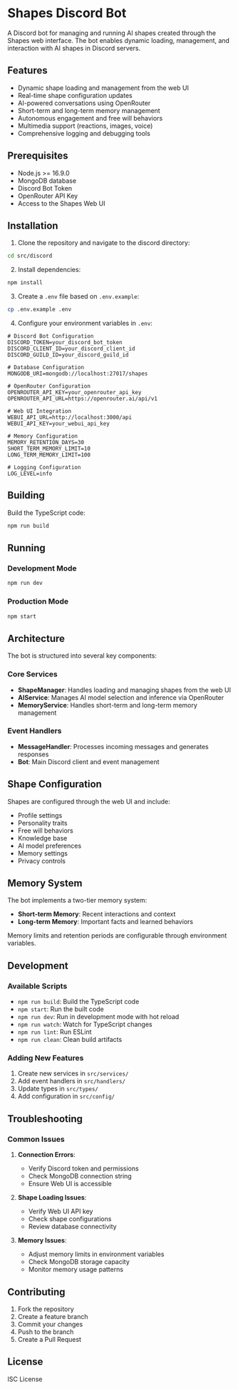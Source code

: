 # Shapes Discord Bot

A Discord bot for managing and running AI shapes created through the Shapes web interface. The bot enables dynamic loading, management, and interaction with AI shapes in Discord servers.

## Features

- Dynamic shape loading and management from the web UI
- Real-time shape configuration updates
- AI-powered conversations using OpenRouter
- Short-term and long-term memory management
- Autonomous engagement and free will behaviors
- Multimedia support (reactions, images, voice)
- Comprehensive logging and debugging tools

## Prerequisites

- Node.js >= 16.9.0
- MongoDB database
- Discord Bot Token
- OpenRouter API Key
- Access to the Shapes Web UI

## Installation

1. Clone the repository and navigate to the discord directory:
```bash
cd src/discord
```

2. Install dependencies:
```bash
npm install
```

3. Create a `.env` file based on `.env.example`:
```bash
cp .env.example .env
```

4. Configure your environment variables in `.env`:
```env
# Discord Bot Configuration
DISCORD_TOKEN=your_discord_bot_token
DISCORD_CLIENT_ID=your_discord_client_id
DISCORD_GUILD_ID=your_discord_guild_id

# Database Configuration
MONGODB_URI=mongodb://localhost:27017/shapes

# OpenRouter Configuration
OPENROUTER_API_KEY=your_openrouter_api_key
OPENROUTER_API_URL=https://openrouter.ai/api/v1

# Web UI Integration
WEBUI_API_URL=http://localhost:3000/api
WEBUI_API_KEY=your_webui_api_key

# Memory Configuration
MEMORY_RETENTION_DAYS=30
SHORT_TERM_MEMORY_LIMIT=10
LONG_TERM_MEMORY_LIMIT=100

# Logging Configuration
LOG_LEVEL=info
```

## Building

Build the TypeScript code:
```bash
npm run build
```

## Running

### Development Mode
```bash
npm run dev
```

### Production Mode
```bash
npm start
```

## Architecture

The bot is structured into several key components:

### Core Services

- **ShapeManager**: Handles loading and managing shapes from the web UI
- **AIService**: Manages AI model selection and inference via OpenRouter
- **MemoryService**: Handles short-term and long-term memory management

### Event Handlers

- **MessageHandler**: Processes incoming messages and generates responses
- **Bot**: Main Discord client and event management

## Shape Configuration

Shapes are configured through the web UI and include:

- Profile settings
- Personality traits
- Free will behaviors
- Knowledge base
- AI model preferences
- Memory settings
- Privacy controls

## Memory System

The bot implements a two-tier memory system:

- **Short-term Memory**: Recent interactions and context
- **Long-term Memory**: Important facts and learned behaviors

Memory limits and retention periods are configurable through environment variables.

## Development

### Available Scripts

- `npm run build`: Build the TypeScript code
- `npm start`: Run the built code
- `npm run dev`: Run in development mode with hot reload
- `npm run watch`: Watch for TypeScript changes
- `npm run lint`: Run ESLint
- `npm run clean`: Clean build artifacts

### Adding New Features

1. Create new services in `src/services/`
2. Add event handlers in `src/handlers/`
3. Update types in `src/types/`
4. Add configuration in `src/config/`

## Troubleshooting

### Common Issues

1. **Connection Errors**:
   - Verify Discord token and permissions
   - Check MongoDB connection string
   - Ensure Web UI is accessible

2. **Shape Loading Issues**:
   - Verify Web UI API key
   - Check shape configurations
   - Review database connectivity

3. **Memory Issues**:
   - Adjust memory limits in environment variables
   - Check MongoDB storage capacity
   - Monitor memory usage patterns

## Contributing

1. Fork the repository
2. Create a feature branch
3. Commit your changes
4. Push to the branch
5. Create a Pull Request

## License

ISC License
